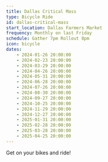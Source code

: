 ```yaml
---
title: Dallas Critical Mass
type: Bicycle Ride
id: dallas-critical-mass
start_location: Dallas Farmers Market
frequency: Monthly on last Friday
schedule: Gather 7pm Rollout 8pm
icon: bicycle
dates:
    - 2024-01-26 20:00:00
    - 2024-02-23 20:00:00
    - 2024-03-29 20:00:00
    - 2024-04-26 20:00:00
    - 2024-05-31 20:00:00
    - 2024-06-28 20:00:00
    - 2024-07-26 20:00:00
    - 2024-08-30 20:00:00
    - 2024-09-27 20:00:00
    - 2024-10-25 20:00:00
    - 2024-11-29 20:00:00
    - 2024-12-27 20:00:00
    - 2025-01-31 20:00:00
    - 2025-02-28 20:00:00
    - 2025-03-28 20:00:00
    - 2025-04-25 20:00:00
---
```

Get on your bikes and ride!